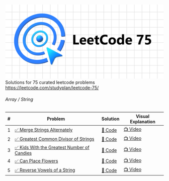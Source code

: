 ![LeetCode 75](https://github.com/shaheershukur/LeetCode-75/blob/main/_/Leetcode_76_Banner.jpg?raw=true)
Solutions for 75 curated leetcode problems <https://leetcode.com/studyplan/leetcode-75/>

###### Array / String

| #   | Problem                                                                                                                                                                                    | Solution                                                                                                                                                      | Visual Explanation                         |
| --- | ------------------------------------------------------------------------------------------------------------------------------------------------------------------------------------------ | ------------------------------------------------------------------------------------------------------------------------------------------------------------- | ------------------------------------------ |
| 1   | [:white_check_mark: Merge Strings Alternately](https://leetcode.com/problems/merge-strings-alternately/description/?envType=study-plan-v2&envId=leetcode-75)                               | [:page_facing_up: Code](https://github.com/shaheershukur/LeetCode-75/blob/main/1.%201768.%20Merge%20Strings%20Alternately/solution.py)                        | [:tv: Video](https://youtu.be/CJEVZqjEddc) |
| 2   | [:white_check_mark: Greatest Common Divisor of Strings](https://leetcode.com/problems/greatest-common-divisor-of-strings/?envType=study-plan-v2&envId=leetcode-75)                         | [:page_facing_up: Code](https://github.com/shaheershukur/LeetCode-75/blob/main/2.%201071.%20Greatest%20Common%20Divisor%20of%20Strings/solution.py)           | [:tv: Video](https://youtu.be/o0iRN12EC1g) |
| 3   | [:white_check_mark: Kids With the Greatest Number of Candies](https://leetcode.com/problems/kids-with-the-greatest-number-of-candies/description/?envType=study-plan-v2&envId=leetcode-75) | [:page_facing_up: Code](https://github.com/shaheershukur/LeetCode-75/blob/main/3.%201431.%20Kids%20With%20the%20Greatest%20Number%20of%20Candies/solution.py) | [:tv: Video](https://youtu.be/pXAvwRyJ0dw) |
| 4   | [:white_check_mark: Can Place Flowers](https://leetcode.com/problems/can-place-flowers/?envType=study-plan-v2&envId=leetcode-75)                                                           | [:page_facing_up: Code](https://github.com/shaheershukur/LeetCode-75/blob/main/4.%20605.%20Can%20Place%20Flowers/solution.py)                                 | [:tv: Video](https://youtu.be/qIOGOcKRlJI) |
| 5   | [:white_check_mark: Reverse Vowels of a String](https://leetcode.com/problems/reverse-vowels-of-a-string/description/?envType=study-plan-v2&envId=leetcode-75)                             | [:page_facing_up: Code](https://github.com/shaheershukur/LeetCode-75/blob/main/5.%20345.%20Reverse%20Vowels%20of%20a%20String/solution.py)                    | [:tv: Video](https://youtu.be/uHYjUMR3Tg8)                             |
